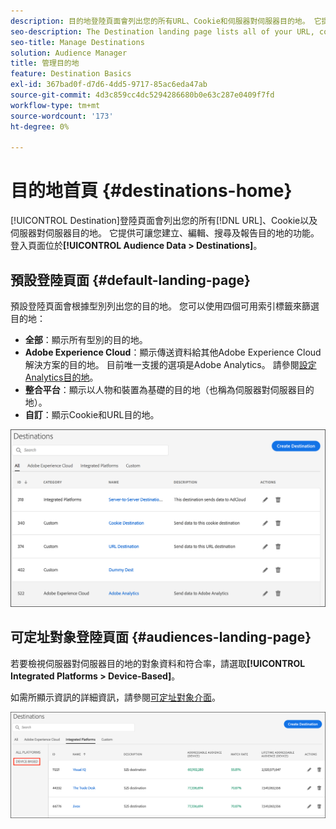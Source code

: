 ```yaml
---
description: 目的地登陸頁面會列出您的所有URL、Cookie和伺服器對伺服器目的地。 它提供可讓您建立、編輯、搜尋及報告目的地的功能。 登陸頁面位於「對象資料>目的地」。
seo-description: The Destination landing page lists all of your URL, cookie, and server-to-server destinations. It provides features that let you create, edit, search for, and report on destinations. The landing page is located in Audience Data > Destinations.
seo-title: Manage Destinations
solution: Audience Manager
title: 管理目的地
feature: Destination Basics
exl-id: 367bad0f-d7d6-4dd5-9717-85ac6eda47ab
source-git-commit: 4d3c859cc4dc5294286680b0e63c287e0409f7fd
workflow-type: tm+mt
source-wordcount: '173'
ht-degree: 0%

---
```


# 目的地首頁 {#destinations-home}

[!UICONTROL Destination]登陸頁面會列出您的所有[!DNL URL]、Cookie以及伺服器對伺服器目的地。 它提供可讓您建立、編輯、搜尋及報告目的地的功能。 登入頁面位於&#x200B;**[!UICONTROL Audience Data > Destinations]**。

## 預設登陸頁面 {#default-landing-page}

<!-- destinations-home.xml -->

預設登陸頁面會根據型別列出您的目的地。 您可以使用四個可用索引標籤來篩選目的地：

* **全部**：顯示所有型別的目的地。
* **Adobe Experience Cloud**：顯示傳送資料給其他Adobe Experience Cloud解決方案的目的地。 目前唯一支援的選項是Adobe Analytics。 請參閱[設定Analytics目的地](/help/using/features/destinations/create-analytics-destination.md)。
* **整合平台**：顯示以人物和裝置為基礎的目的地（也稱為伺服器對伺服器目的地）。
* **自訂**：顯示Cookie和URL目的地。


![](assets/destinations-landing.png)

## 可定址對象登陸頁面 {#audiences-landing-page}

若要檢視伺服器對伺服器目的地的對象資料和符合率，請選取&#x200B;**[!UICONTROL Integrated Platforms > Device-Based]**。

如需所顯示資訊的詳細資訊，請參閱[可定址對象介面](/help/using/features/addressable-audiences.md#addressable-audience-interface)。

![](/help/using/features/assets/addressable-audiences-landing.png)
